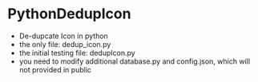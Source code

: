 # PythonDedupIcon
- De-dupcate Icon in python
- the only file: dedup_icon.py
- the initial testing file: dedupIcon.py
- you need to modify additional database.py and config.json, which will not provided in public
